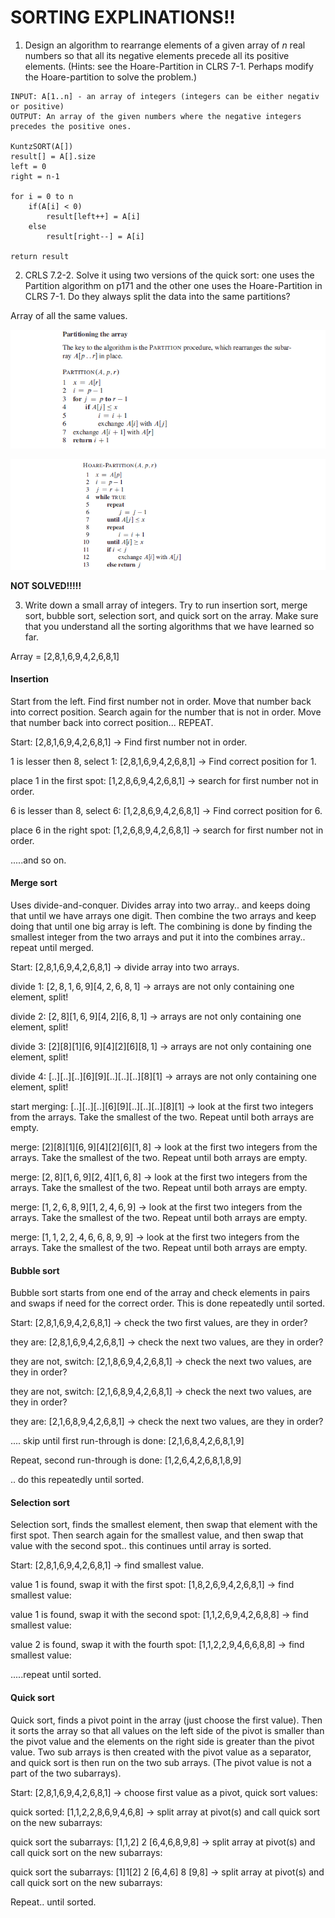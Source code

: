 # SORTING EXPLINATIONS!!

1. Design an algorithm to rearrange elements of a given array of *n* real numbers so that all its negative elements precede all its positive elements. (Hints: see the Hoare-Partition in CLRS 7-1. Perhaps modify the Hoare-partition to solve the problem.)

```pseudocode
INPUT: A[1..n] - an array of integers (integers can be either negativ or positive)
OUTPUT: An array of the given numbers where the negative integers precedes the positive ones.

KuntzSORT(A[])
result[] = A[].size
left = 0
right = n-1

for i = 0 to n
	if(A[i] < 0)
		result[left++] = A[i]
	else
		result[right--] = A[i]
		
return result
```

2. CRLS 7.2-2. Solve it using two versions of the quick sort: one uses the Partition algorithm on p171 and the other one uses the Hoare-Partition in CLRS 7-1. Do they always split the data into the same partitions?

Array of all the same values.

![](.\img\26.png)

![](.\img\27.png)

**NOT SOLVED!!!!!**

3. Write down a small array of integers. Try to run insertion sort, merge sort, bubble sort, selection sort, and quick sort on the array. Make sure that you understand all the sorting algorithms that we have learned so far. 

Array  = [2,8,1,6,9,4,2,6,8,1]

#### Insertion

Start from the left. Find first number not in order. Move that number back into correct position. Search again for the number that is not in order. Move that number back into correct position... REPEAT.

Start: [2,8,1,6,9,4,2,6,8,1] -> Find first number not in order.

1 is lesser then 8, select 1: [2,8,1,6,9,4,2,6,8,1] -> Find correct position for 1.

place 1 in the first spot: [1,2,8,6,9,4,2,6,8,1] -> search for first number not in order.

6 is lesser than 8, select 6: [1,2,8,6,9,4,2,6,8,1] -> Find correct position for 6.

place 6 in the right spot: [1,2,6,8,9,4,2,6,8,1] -> search for first number not in order.

.....and so on.

#### Merge sort

Uses divide-and-conquer. Divides array into two array.. and keeps doing that until we have arrays one digit. Then combine the two arrays and keep doing that until one big array is left. The combining is done by finding the smallest integer from the two arrays and put it into the combines array.. repeat until merged.

Start: [2,8,1,6,9,4,2,6,8,1] -> divide array into two arrays.

divide 1: $[2,8,1,6,9] [4,2,6,8,1]$  -> arrays are not only containing one element, split!

divide 2: $[2,8] [1,6,9] [4,2] [6,8,1]$  -> arrays are not only containing one element, split!

divide 3: $[2][8] [1][6,9] [4][2] [6][8,1]$  -> arrays are not only containing one element, split!

divide 4: $[..][..] [..][6][9] [..][..] [..][8][1]$  -> arrays are not only containing one element, split!

start merging: $[..][..] [..][6][9] [..][..] [..][8][1]$  -> look at the first two integers from the arrays. Take the smallest of the two. Repeat until both arrays are empty.

merge: $[2][8] [1][6,9] [4][2] [6][1,8]$ -> look at the first two integers from the arrays. Take the smallest of the two. Repeat until both arrays are empty.

merge:  $[2,8] [1,6,9] [2,4] [1,6,8]$  -> look at the first two integers from the arrays. Take the smallest of the two. Repeat until both arrays are empty.

merge:  $[1,2,6,8,9][1,2,4,6,9]$  -> look at the first two integers from the arrays. Take the smallest of the two. Repeat until both arrays are empty.

merge:  $[1,1,2,2,4,6,6,8,9,9]$  -> look at the first two integers from the arrays. Take the smallest of the two. Repeat until both arrays are empty.

#### Bubble sort

Bubble sort starts from one end of the array and check elements in pairs and swaps if need for the correct order. This is done repeatedly until sorted.

Start: [2,8,1,6,9,4,2,6,8,1] -> check the two first values, are they in order?

they are: [2,8,1,6,9,4,2,6,8,1] -> check the next two values, are they in order?

they are not, switch: [2,1,8,6,9,4,2,6,8,1] -> check the next two values, are they in order?

they are not, switch: [2,1,6,8,9,4,2,6,8,1] -> check the next two values, are they in order?

they are: [2,1,6,8,9,4,2,6,8,1] -> check the next two values, are they in order?

.... skip until first run-through is done:  [2,1,6,8,4,2,6,8,1,9]

Repeat, second run-through is done: [1,2,6,4,2,6,8,1,8,9]

.. do this repeatedly until sorted.

#### Selection sort

Selection sort, finds the smallest element, then swap that element with the first spot. Then search again for the smallest value, and then swap that value with the second spot.. this continues until array is sorted.

Start: [2,8,1,6,9,4,2,6,8,1] -> find smallest value.

value 1 is found, swap it with the first spot: [1,8,2,6,9,4,2,6,8,1] -> find smallest value:

value 1 is found, swap it with the second spot: [1,1,2,6,9,4,2,6,8,8] -> find smallest value:

value 2 is found, swap it with the fourth spot: [1,1,2,2,9,4,6,6,8,8] -> find smallest value:

.....repeat until sorted.

#### Quick sort

Quick sort, finds a pivot point in the array (just choose the first value). Then it sorts the array so that all values on the left side of the pivot is smaller than the pivot value and the elements on the right side is greater than the pivot value. Two sub arrays is then created with the pivot value as a separator, and quick sort is then run on the two sub arrays. (The pivot value is not a part of the two subarrays).

Start: [2,8,1,6,9,4,2,6,8,1] -> choose first value as a pivot, quick sort values:

quick sorted: [1,1,2,2,8,6,9,4,6,8] -> split array at pivot(s) and call quick sort on the new subarrays:

quick sort the subarrays:  [1,1,2] 2 [6,4,6,8,9,8] -> split array at pivot(s) and call quick sort on the new subarrays:

quick sort the subarrays:  [1]1[2] 2 [6,4,6] 8 [9,8] -> split array at pivot(s) and call quick sort on the new subarrays:

Repeat.. until sorted.